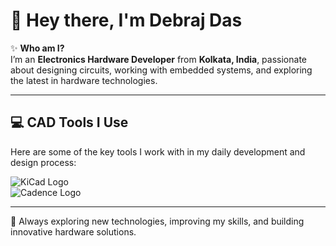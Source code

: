 # 👋 Hey there, I'm Debraj Das  

✨ **Who am I?**  
I’m an **Electronics Hardware Developer** from **Kolkata, India**, passionate about designing circuits, working with embedded systems, and exploring the latest in hardware technologies.  

---

## 💻 CAD Tools I Use  

Here are some of the key tools I work with in my daily development and design process:  

![KiCad Logo](https://upload.wikimedia.org/wikipedia/commons/5/59/KiCad-Logo.svg)  
![Cadence Logo](https://pbs.twimg.com/media/FyRNPqFXsAILCMA.png)  

---

🚀 Always exploring new technologies, improving my skills, and building innovative hardware solutions.  
